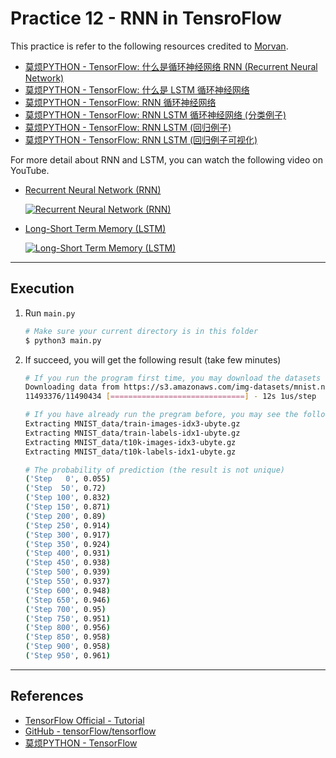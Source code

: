 # Practice 12 - RNN in TensroFlow

This practice is refer to the following resources credited to [Morvan](https://github.com/MorvanZhou).
* [莫烦PYTHON - TensorFlow: 什么是循环神经网络 RNN (Recurrent Neural Network)](https://morvanzhou.github.io/tutorials/machine-learning/tensorflow/5-07-A-RNN/)
* [莫烦PYTHON - TensorFlow: 什么是 LSTM 循环神经网络](https://morvanzhou.github.io/tutorials/machine-learning/tensorflow/5-07-B-LSTM//)
* [莫烦PYTHON - TensorFlow: RNN 循环神经网络](https://morvanzhou.github.io/tutorials/machine-learning/tensorflow/5-07-RNN1/)
* [莫烦PYTHON - TensorFlow: RNN LSTM 循环神经网络 (分类例子)](https://morvanzhou.github.io/tutorials/machine-learning/tensorflow/5-08-RNN2/)
* [莫烦PYTHON - TensorFlow: RNN LSTM (回归例子)](https://morvanzhou.github.io/tutorials/machine-learning/tensorflow/5-09-RNN3/)
* [莫烦PYTHON - TensorFlow: RNN LSTM (回归例子可视化)](https://morvanzhou.github.io/tutorials/machine-learning/tensorflow/5-10-RNN4/)

For more detail about RNN and LSTM, you can watch the following video on YouTube.
* [Recurrent Neural Network (RNN)](http://img.youtube.com/vi/H3ciJF2eCJI/0.jpg)

    [![Recurrent Neural Network (RNN)](http://img.youtube.com/vi/H3ciJF2eCJI/0.jpg)](https://www.youtube.com/watch?v=H3ciJF2eCJI)

* [Long-Short Term Memory (LSTM)](http://img.youtube.com/vi/V3D5ovKE9Og/0.jpg)

    [![Long-Short Term Memory (LSTM)](http://img.youtube.com/vi/V3D5ovKE9Og/0.jpg)](https://www.youtube.com/watch?v=V3D5ovKE9Og)

---
## Execution

1. Run `main.py`
    ```bash
    # Make sure your current directory is in this folder
    $ python3 main.py
    ```
2. If succeed, you will get the following result (take few minutes)
    ```bash
    # If you run the program first time, you may download the datasets first (optional)
    Downloading data from https://s3.amazonaws.com/img-datasets/mnist.npz
    11493376/11490434 [==============================] - 12s 1us/step
    
    # If you have already run the pregram before, you may see the following information (optional)
    Extracting MNIST_data/train-images-idx3-ubyte.gz
    Extracting MNIST_data/train-labels-idx1-ubyte.gz
    Extracting MNIST_data/t10k-images-idx3-ubyte.gz
    Extracting MNIST_data/t10k-labels-idx1-ubyte.gz

    # The probability of prediction (the result is not unique)
    ('Step   0', 0.055)
    ('Step  50', 0.72)
    ('Step 100', 0.832)
    ('Step 150', 0.871)
    ('Step 200', 0.89)
    ('Step 250', 0.914)
    ('Step 300', 0.917)
    ('Step 350', 0.924)
    ('Step 400', 0.931)
    ('Step 450', 0.938)
    ('Step 500', 0.939)
    ('Step 550', 0.937)
    ('Step 600', 0.948)
    ('Step 650', 0.946)
    ('Step 700', 0.95)
    ('Step 750', 0.951)
    ('Step 800', 0.956)
    ('Step 850', 0.958)
    ('Step 900', 0.958)
    ('Step 950', 0.961)
    ```

---
## References

* [TensorFlow Official - Tutorial](https://www.tensorflow.org/tutorials/)
* [GitHub - tensorFlow/tensorflow](https://github.com/tensorflow/tensorflow)
* [莫烦PYTHON - TensorFlow](https://morvanzhou.github.io/tutorials/machine-learning/tensorflow)
